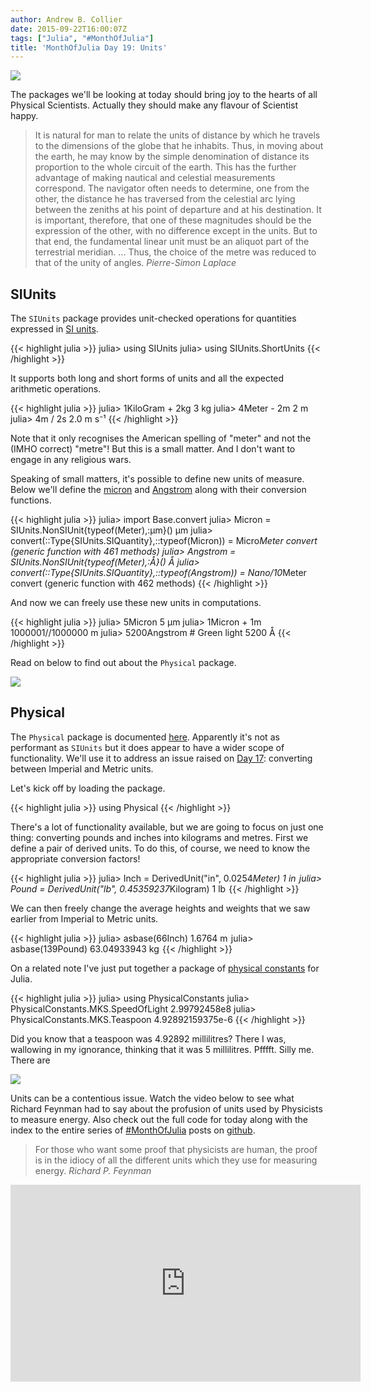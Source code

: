 ```yaml
---
author: Andrew B. Collier
date: 2015-09-22T16:00:07Z
tags: ["Julia", "#MonthOfJulia"]
title: 'MonthOfJulia Day 19: Units'
---
```


<!--more-->

<img src="/img/2015/09/Julia-Logo-SIUnits.png" >

The packages we'll be looking at today should bring joy to the hearts of all Physical Scientists. Actually they should make any flavour of Scientist happy.

<blockquote>
It is natural for man to relate the units of distance by which he travels to the dimensions of the globe that he inhabits. Thus, in moving about the earth, he may know by the simple denomination of distance its proportion to the whole circuit of the earth. This has the further advantage of making nautical and celestial measurements correspond. The navigator often needs to determine, one from the other, the distance he has traversed from the celestial arc lying between the zeniths at his point of departure and at his destination. It is important, therefore, that one of these magnitudes should be the expression of the other, with no difference except in the units. But to that end, the fundamental linear unit must be an aliquot part of the terrestrial meridian. ... Thus, the choice of the metre was reduced to that of the unity of angles.
<cite>Pierre-Simon Laplace</cite> 
</blockquote>

## SIUnits

The `SIUnits`[](https://github.com/Keno/SIUnits.jl) package provides unit-checked operations for quantities expressed in [SI units](https://en.wikipedia.org/wiki/International_System_of_Units).

{{< highlight julia >}}
julia> using SIUnits
julia> using SIUnits.ShortUnits
{{< /highlight >}}

It supports both long and short forms of units and all the expected arithmetic operations.

{{< highlight julia >}}
julia> 1KiloGram + 2kg
3 kg
julia> 4Meter - 2m
2 m
julia> 4m / 2s
2.0 m s⁻¹
{{< /highlight >}}

Note that it only recognises the American spelling of "meter" and not the (IMHO correct) "metre"! But this is a small matter. And I don't want to engage in any religious wars.

Speaking of small matters, it's possible to define new units of measure. Below we'll define the [micron](https://en.wikipedia.org/wiki/Micrometre) and [Angstrom](https://en.wikipedia.org/wiki/Angstrom) along with their conversion functions.

{{< highlight julia >}}
julia> import Base.convert
julia> Micron = SIUnits.NonSIUnit{typeof(Meter),:µm}()
µm
julia> convert(::Type{SIUnits.SIQuantity},::typeof(Micron)) = Micro*Meter
convert (generic function with 461 methods)
julia> Angstrom = SIUnits.NonSIUnit{typeof(Meter),:Å}()
Å
julia> convert(::Type{SIUnits.SIQuantity},::typeof(Angstrom)) = Nano/10*Meter
convert (generic function with 462 methods)
{{< /highlight >}}

And now we can freely use these new units in computations.

{{< highlight julia >}}
julia> 5Micron
5 µm
julia> 1Micron + 1m
1000001//1000000 m
julia> 5200Angstrom # Green light
5200 Å
{{< /highlight >}}

Read on below to find out about the `Physical` package.

[![](http://imgs.xkcd.com/comics/converting_to_metric.png)](http://www.explainxkcd.com/wiki/index.php/526:_Converting_to_Metric)

## Physical

The `Physical` package is documented [here](https://github.com/ggggggggg/Physical.jl). Apparently it's not as performant as `SIUnits` but it does appear to have a wider scope of functionality. We'll use it to address an issue raised on [Day 17](http://www.exegetic.biz/blog/2015/09/monthofjulia-day-17-datasets-from-r/): converting between Imperial and Metric units.

Let's kick off by loading the package.

{{< highlight julia >}}
using Physical
{{< /highlight >}}

There's a lot of functionality available, but we are going to focus on just one thing: converting pounds and inches into kilograms and metres. First we define a pair of derived units. To do this, of course, we need to know the appropriate conversion factors!

{{< highlight julia >}}
julia> Inch = DerivedUnit("in", 0.0254*Meter)
1 in 
julia> Pound = DerivedUnit("lb", 0.45359237*Kilogram)
1 lb 
{{< /highlight >}}

We can then freely change the average heights and weights that we saw earlier from Imperial to Metric units.

{{< highlight julia >}}
julia> asbase(66Inch)
1.6764 m 
julia> asbase(139Pound)
63.04933943 kg 
{{< /highlight >}}

On a related note I've just put together a package of [physical constants](https://github.com/DataWookie/PhysicalConstants.jl) for Julia.

{{< highlight julia >}}
julia> using PhysicalConstants
julia> PhysicalConstants.MKS.SpeedOfLight
2.99792458e8
julia> PhysicalConstants.MKS.Teaspoon
4.92892159375e-6
{{< /highlight >}}

Did you know that a teaspoon was 4.92892 millilitres? There I was, wallowing in my ignorance, thinking that it was 5 millilitres. Pfffft. Silly me. There are

<img src="/img/2015/09/teaspoon-volume.png" >

Units can be a contentious issue. Watch the video below to see what Richard Feynman had to say about the profusion of units used by Physicists to measure energy. Also check out the full code for today along with the index to the entire series of [#MonthOfJulia](https://twitter.com/search?q=%23MonthOfJulia&src=typd) posts on [github](https://github.com/DataWookie/MonthOfJulia).

<blockquote>
For those who want some proof that physicists are human, the proof is in the idiocy of all the different units which they use for measuring energy.
<cite>Richard P. Feynman</cite>
</blockquote>

<iframe width="560" height="315" src="https://www.youtube.com/embed/roX2NXDUTsM" frameborder="0" allowfullscreen></iframe>